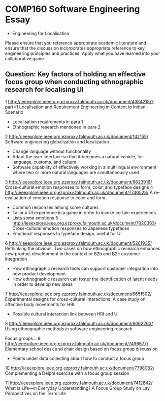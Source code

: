 # COMP160 Software Engineering Essay

* Engineering for Localisation

Please ensure that you reference appropirate academic literature and ensure that the discussion incorporates appropriate reference to key engineering principles and practices. Apply what you have learned into your collaborative game.

<h2>Question: Key factors of holding an effective focus group when conducting ethnographic research for localising UI</h2>

1 http://ieeexplore.ieee.org.ezproxy.falmouth.ac.uk/document/4384218/?part=1
Localisation and Requirement Engineering in Context to Indian Scenario
- Localisation requirements in para 1
- Ethnographic research mentioned in para 2

2 http://ieeexplore.ieee.org.ezproxy.falmouth.ac.uk/document/142155/
Software engineering globalization and localization
- Change language without functionality
- Adapt the user interface so that it becomes a natural vehicle, for language, customs, and culture
- Software capability of effectively working in a multilingual environment where two or more natural languages are simultaneously used

3 http://ieeexplore.ieee.org.ezproxy.falmouth.ac.uk/document/6623918/
Cross-cultural emotion responses to form, color, and typeface designs
4 http://ieeexplore.ieee.org.ezproxy.falmouth.ac.uk/document/7740528/
A re-evaluation of emotion response to color and form
- Common responses among some cultures
- Tailor a UI experience in a game in order to invoke certain experiences
- Lists some emotions
5 http://ieeexplore.ieee.org.ezproxy.falmouth.ac.uk/document/7020363/
Cross-cultural emotion responses to Japanese typefaces
- Emotional responses to typeface design, useful for UI

6 http://ieeexplore.ieee.org.ezproxy.falmouth.ac.uk/document/5261935/
Rethinking the obvious: Two cases on how ethnographic research enhances new product development in the context of B2b and B2c customer integration
- How ethnographic research tools can support customer integration into new product development
- How ethnographic research can foster the identification of latent needs in order to develop new ideas

7 http://ieeexplore.ieee.org.ezproxy.falmouth.ac.uk/document/6651502/
Experimental designs for cross-cultural interactions: A case study on affective body movements for HRI
- Possible cultural interaction link between HRI and UI

8 http://ieeexplore.ieee.org.ezproxy.falmouth.ac.uk/document/6062263/
Using ethnographic methods in software engineering research


Focus groups...
9 http://ieeexplore.ieee.org.ezproxy.falmouth.ac.uk/document/7496677/
Elementary school desk and chair design based on focus group discussion
- Points under data collecting about how to conduct a focus group

10 http://ieeexplore.ieee.org.ezproxy.falmouth.ac.uk/document/7798082/
Complementing a Delphi exercise with a focus group session

11 http://ieeexplore.ieee.org.ezproxy.falmouth.ac.uk/document/7412842/
What is Life—in Everyday Understanding? A Focus Group Study on Lay Perspectives on the Term Life
